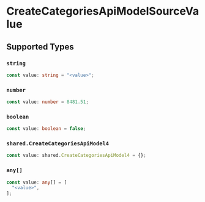 # CreateCategoriesApiModelSourceValue


## Supported Types

### `string`

```typescript
const value: string = "<value>";
```

### `number`

```typescript
const value: number = 8481.51;
```

### `boolean`

```typescript
const value: boolean = false;
```

### `shared.CreateCategoriesApiModel4`

```typescript
const value: shared.CreateCategoriesApiModel4 = {};
```

### `any[]`

```typescript
const value: any[] = [
  "<value>",
];
```

